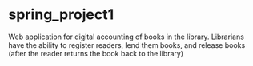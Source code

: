 # spring_project1
Web application for digital accounting of books in the library. Librarians have the ability to register readers,
lend them books, and release books (after the reader returns the book back to the library)
